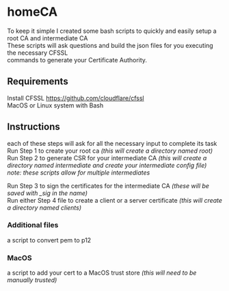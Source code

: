 # homeCA
To keep it simple I created some bash scripts to quickly and easily setup a root CA and intermediate CA  
These scripts will ask questions and build the json files for you executing the necessary CFSSL  
commands to generate your Certificate Authority.

## Requirements
Install CFSSL https://github.com/cloudflare/cfssl  
MacOS or Linux system with Bash

## Instructions
each of these steps will ask for all the necessary input to complete its task  
Run Step 1 to create your root ca *(this will create a directory named root)*  
Run Step 2 to generate CSR for your intermediate CA *(this will create a directory named intermediate and create your intermediate config file)*  
*note: these scripts allow for multiple intermediates*  

Run Step 3 to sign the certificates for the intermediate CA *(these will be saved with _sig in the name)*  
Run either Step 4 file to create a client or a server certificate *(this will create a directory named clients)*  
  
### Additional files  
a script to convert pem to p12  
### MacOS
a script to add your cert to a MacOS trust store *(this will need to be manually trusted)*  

